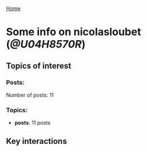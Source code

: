[Home](https://kelu124.github.io/echommunity/)

# Some info on __nicolasloubet__ (_@U04H8570R_)


## Topics of interest

### Posts: 

Number of posts: 11

### Topics:

* __posts__: 11 posts

## Key interactions 

